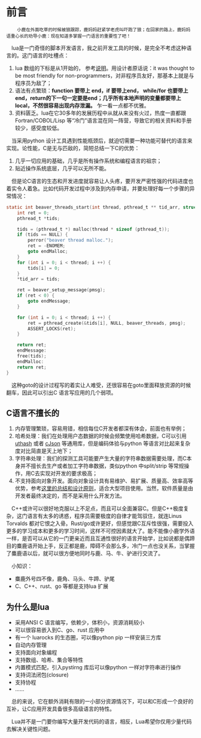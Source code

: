 # 前言

```
    小鹿在外面吃草的时候被狼跟踪，鹿妈妈赶紧学老虎叫吓跑了狼；在回家的路上，鹿妈妈语重心长的劝导小鹿：现在知道多掌握一门语言的重要性了吧！
```

&emsp;lua是一门奇怪的脚本开发语言，我之前开发工具的时候，是完全不考虑这种语言的。这门语言的吐槽点：

1. lua 数组的下标是从1开始的， 参考[说明](https://www.zhihu.com/question/19675689/answer/19174752)。用设计者原话说：it was thought to be most friendly for non-programmers，对非程序员友好，那基本上就是与程序员为敌了；
2. 语法有点繁琐：**function 要带上 end，if 要带上end， while/for 也要带上end，return的下一句一定要是end；几乎所有本地声明的变量都要带上local，不然很容易出现内存泄漏。** 乍一看一点都不优雅。
3. 资料匮乏。lua在它30多年的发展历程中从就从来没有火过，热度一直都跟 Fortran/COBOL/Lisp 等“冷门”语言混在同一阵营，导致它的相关资料和手册较少，感受度较低。

&emsp;当采用python 设计工具遇到性能瓶颈后，就迫切需要一种功能可替代的语言来实现。论性能，C是无与匹敌的，简短总结一下C的优势：

1. 几乎一切应用的基础，几乎是所有操作系统和编程语言的祖宗；
2. 贴近操作系统底层，几乎可以无所不能。

&emsp;但是论C语言的生态和开发进度就容易让人头疼，要开发严密性强的代码进度也着实令人着急。比如代码开发过程中涉及到内存申请，并要处理好每一个步骤的异常情况：

```C
static int beaver_threads_start(int thread, pthread_t ** tid_arr, struct beaver_message* pmsg) {
    int ret = 0;
    pthread_t *tids;

    tids = (pthread_t *) malloc(thread * sizeof (pthread_t));
    if (tids == NULL) {
        perror("beaver thread malloc.");
        ret = -ENOMEM;
        goto endMalloc;
    }
    for (int i = 0; i < thread; i ++) {
        tids[i] = 0;
    }
    *tid_arr = tids;

    ret = beaver_setup_message(pmsg);
    if (ret < 0) {
        goto endMessage;
    }

    for (int i = 0; i < thread; i ++) {
        ret = pthread_create(&tids[i], NULL, beaver_threads, pmsg);
        ASSERT_LOCKS(ret);
    }

    return ret;
    endMessage:
    free(tids);
    endMalloc:
    return ret;
}
```

&emsp;这种goto的设计过程写的着实让人难受，还很容易在goto里面释放资源的时候翻车，因此可以引出C 语言写应用的几个弱项。

## C语言不擅长的

1. 内存管理繁琐，容易用错，相信每位C开发者都深有体会，前面也有举例；
2. 哈希处理：我们在处理用户态数据的时候会频繁使用哈希数据，C可以引用 [uthash](http://troydhanson.github.io/uthash/index.html) 或者 [cJson](https://github.com/DaveGamble/cJSON) 等通用库，但是编码体验与python 等语言对比起来复杂度对比简直是天上地下；
3. 字符串处理：我们的探测工具可能要产生大量的字符串数据需要处理，而C本身并不擅长去生产或者加工字符串数据，类似python 中split/strip 等常规操作，用C去实现对开发的要求极高；
4. 不支持面向对象开发。面向对象设计具有易维护、易扩展、质量高、效率高等优势，参考[这里的总结和设计原则](https://www.cnblogs.com/sun_moon_earth/archive/2008/07/21/1247512.html)，适合大型项目使用。当然，软件质量是由开发者最终决定的，而不是采用什么开发方法。

&emsp;C++或许可以很好地克服以上不足点，而且可以全面兼容C。但是C++极度复杂，这门语言有太多的诱惑，程序员需要极度的自律才能驾驭住，就连Linus Torvalds 都对它恨之入骨。Rust/go或许更好，但感觉跟C互斥性很强，需要投入更多的学习成本和更多的学习时间，这样不可控因素就大了。能不能像小鹿学外语一样，是否可以从它的一门更亲近而且互通性很好的语言开始学，比如说都是偶蹄目的麋鹿语开始上手，反正都是鹿，障碍不会那么多，冷门一点也没关系，当掌握了麋鹿语以后，就可以很方便地同时与鹿、马、牛、驴进行交流了。

&emsp;小知识：

* 麋鹿外号四不像，鹿角、马头、牛蹄、驴尾
* C、C++、rust、go 等都是支持lua 扩展

## 为什么是lua

* 采用ANSI C 语言编写，依赖少，体积小，资源消耗较小
* 可以很容易嵌入到C、go、rust 应用中
* 有一个 luarocks 的生态圈，可以像python pip 一样安装三方库
* 自动内存管理
* 支持面向对象编程
* 支持数组、哈希、集合等特性
* 内置模式匹配，引入pystirng 库后可以像python 一样对字符串进行操作
* 支持词法闭包(closure)
* 支持协程
* ……

&emsp;总的来说，它在额外消耗有限的一小部分资源情况下，可以和C形成一个良好的互补，让C应用开发具备很多高级语言的特性。

&emsp;Lua并不是一门要你编写大量开发代码的语言，相反，Lua希望你仅用少量代码去解决关键性问题。

